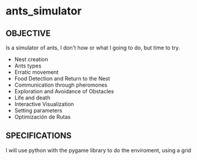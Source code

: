 # ants_simulator

## OBJECTIVE
Is a simulator of ants, I don't how or what I going to do, but time to try.

- Nest creation
- Ants types
- Erratic movement
- Food Detection and Return to the Nest
- Communication through pheromones
- Exploration and Avoidance of Obstacles
- Life and death
- Interactive Visualization
- Setting parameters
- Optimización de Rutas

## SPECIFICATIONS
I will use python with the pygame library to do the enviroment, using a grid













